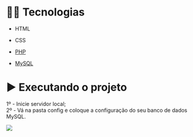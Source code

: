 
# 👨‍💻 Tecnologias

- HTML

- CSS

- [PHP](https://www.php.net/)
 
- [MySQL](https://www.mysql.com/)
 
# ▶️ Executando o projeto

1º - Inicie servidor local;
<br>
2º - Vá na pasta config e coloque a configuração do seu banco de dados MySQL.

<img src="https://user-images.githubusercontent.com/29473781/164553476-db5e263e-d8eb-4ded-ad0b-d0b1dd74ec22.png" />

